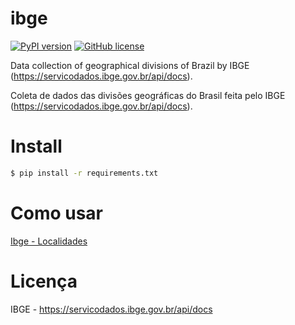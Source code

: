 # ibge

[![PyPI version](https://badge.fury.io/py/ibge.svg)](https://badge.fury.io/py/ibge)
[![GitHub license](https://img.shields.io/github/license/leogregianin/bancocentralbrasil.svg)](https://github.com/leogregianin/bancocentralbrasil)

Data collection of geographical divisions of Brazil by IBGE (https://servicodados.ibge.gov.br/api/docs).

Coleta de dados das divisões geográficas do Brasil feita pelo IBGE (https://servicodados.ibge.gov.br/api/docs).

# Install

```bash
$ pip install -r requirements.txt
```


# Como usar

[Ibge - Localidades](https://github.com/GAVB-SERVICOS/ibge_gavb/blob/main/exercises/localidades.ipynb)


# Licença
IBGE - https://servicodados.ibge.gov.br/api/docs


